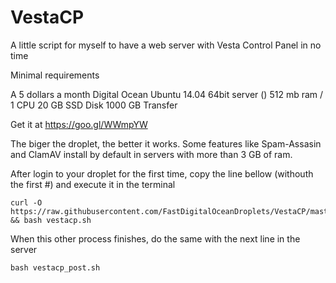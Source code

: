# VestaCP
A little script for myself to have a web server with Vesta Control Panel in no time

Minimal requirements

A 5 dollars a month Digital Ocean Ubuntu 14.04 64bit server ()
512 mb ram / 1 CPU
20 GB SSD Disk
1000 GB Transfer

Get it at https://goo.gl/WWmpYW

The biger the droplet, the better it works. Some features like Spam-Assasin and ClamAV install by default in servers with more than 3 GB of ram.

After login to your droplet for the first time, copy the line bellow (withouth the first #) and execute it in the terminal

    curl -O https://raw.githubusercontent.com/FastDigitalOceanDroplets/VestaCP/master/vestacp.sh && bash vestacp.sh

When this other process finishes, do the same with the next line in the server

    bash vestacp_post.sh
